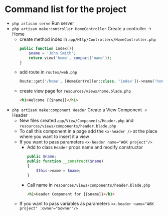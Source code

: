 # Command list for the project

- `php artisan serve` Run server
- `php artisan make:controller HomeController` Create a controller -> Home
    - create method index in `app/Http/Controllers/HomeController.php`
        ```php
        public function index(){
            $name = 'John Smith';
            return view('home', compact('name'));
        }
        ```
    - add route in `routes/web.php`
        ```php
        Route::get('/home', [HomeController::class, 'index'])->name('home.index');
        ```
    - create view page for `resources/views/home.blade.php`
        ```html
        <h1>Welcome {{$name}}</h1>
        ```
- `php artisan make:component Header` Create a View Component -> Header
    - New files created `app/View/Components/Header.php` and `resources/views/components/header.blade.php`
    - To call this component in a page add the `<x-header />` at the place where you want to insert it a view
    - If you want to pass parameters `<x-header name="A6K project"/>`
        - Add to class `Header` props name and modify constructor
            ```php
            public $name;
            public function __construct($name)
            {
                $this->name = $name;
            }
            ```
        - Call name in `resources/views/components/header.blade.php`
            ```html
            <h1>Header Component for {{$name}}</h1>
            ```
    - If you want to pass variables as parameters `<x-header name="A6K project" :owner="$owner"/>`